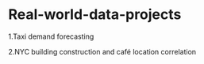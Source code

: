# Real-world-data-projects
1.Taxi demand forecasting

2.NYC building construction and café location correlation
